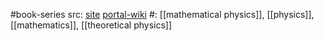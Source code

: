 #book-series 
src: [site](http://sheafification.com/the-fast-track/) [portal-wiki](https://theportal.wiki/wiki/Read)
#: [[mathematical physics]], [[physics]], [[mathematics]], [[theoretical physics]]

